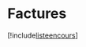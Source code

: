 # Factures

[!include[listeencours](factures.listeencours.autogen.md)]
































































